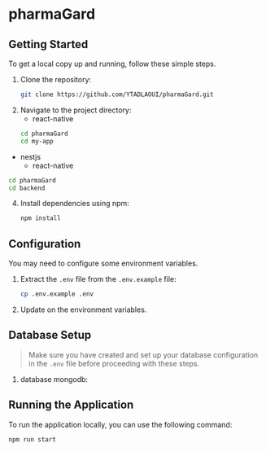 # pharmaGard

## Getting Started

To get a local copy up and running, follow these simple steps.

1. Clone the repository:
    ```bash
    git clone https://github.com/YTADLAOUI/pharmaGard.git
    ```
2. Navigate to the project directory:
   - react-native
   ```bash
   cd pharmaGard
   cd my-app 
   ```
  - nestjs
    - react-native
   ```bash
   cd pharmaGard
   cd backend
   ```
4. Install dependencies using npm:
    ```bash
    npm install
    ```

## Configuration

You may need to configure some environment variables.

1. Extract the `.env` file from the `.env.example` file:
   ```bash
   cp .env.example .env
   ```
2. Update on the environment variables.
   
## Database Setup

> Make sure you have created and set up your database configuration in the `.env` file before proceeding with these steps.

1. database mongodb:
   

## Running the Application

To run the application locally, you can use the following command:

```bash
npm run start
```
